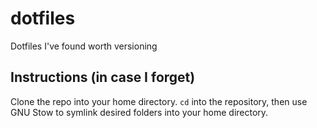 # dotfiles
Dotfiles I've found worth versioning

## Instructions (in case I forget)
Clone the repo into your home directory. `cd` into the repository,
then use GNU Stow to symlink desired folders into your home directory.
